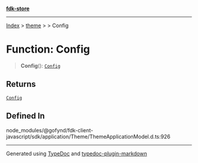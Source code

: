 [**fdk-store**](../../../README.md)
***

[Index](../../../API.md) > [theme](../../README.md) > [<internal>](../README.md) > Config

# Function: Config

> **Config**(): [`Config`](../type-aliases/type-alias.Config.md)

## Returns

[`Config`](../type-aliases/type-alias.Config.md)

## Defined In

node\_modules/@gofynd/fdk-client-javascript/sdk/application/Theme/ThemeApplicationModel.d.ts:926

***
Generated using [TypeDoc](https://typedoc.org/) and [typedoc-plugin-markdown](https://www.npmjs.com/package/typedoc-plugin-markdown)

